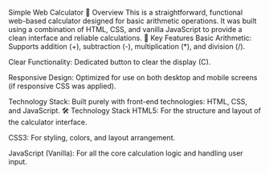 Simple Web Calculator
📝 Overview
This is a straightforward, functional web-based calculator designed for basic arithmetic operations. It was built using a combination of HTML, CSS, and vanilla JavaScript to provide a clean interface and reliable calculations.
🚀 Key Features
Basic Arithmetic: Supports addition (+), subtraction (-), multiplication (*), and division (/).

Clear Functionality: Dedicated button to clear the display (C).

Responsive Design: Optimized for use on both desktop and mobile screens (if responsive CSS was applied).

Technology Stack: Built purely with front-end technologies: HTML, CSS, and JavaScript.
🛠️ Technology Stack
HTML5: For the structure and layout of the calculator interface.

CSS3: For styling, colors, and layout arrangement.

JavaScript (Vanilla): For all the core calculation logic and handling user input.